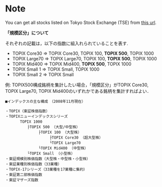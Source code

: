 # Note

You can get all stocks listed on Tokyo Stock Exchange (TSE) from [this url](https://www.jpx.co.jp/markets/statistics-equities/misc/01.html).

**「規模区分」について**

それぞれの記載は，以下の指数に組入れられていることを表す.

- TOPIX Core30 => TOPIX Core30, TOPIX 100, **TOPIX 500**, TOPIX 1000
- TOPIX Large70 => TOPIX Large70, TOPIX 100, **TOPIX 500**, TOPIX 1000
- TOPIX Mid400 => TOPIX Mid400, **TOPIX 500**, TOPIX 1000
- TOPIX Small 1 => TOPIX Small, TOPIX 1000
- TOPIX Small 2 => TOPIX Small

例: TOPIX500構成銘柄を集計したい場合，「規模区分」がTOPIX Core30, TOPIX Large70, TOPIX Mid400のいずれかである銘柄を集計すればよい．


```
■インデックスの主な構成　（2008年11月現在）

・TOPIX（東証株価指数）
・TOPIXニューインデックスシリーズ
　　　　TOPIX 1000
　　　　　　├TOPIX 500 （大型/中型株）
　　　　　　　　　├TOPIX 100 （大型株）
　　　　　　　　　　　　├TOPIX Core30 （超大型株）
　　　　　　　　　　　　└TOPIX Large70
　　　　　　　　　└TOPIX Mid400 （中型株）
　　　　　　└TOPIX Small （小型株）
・東証規模別株価指数（大型株・中型株・小型株）
・東証業種別株価指数（33業種）
・TOPIX-17シリーズ（33業種を17業種に集約）
・東証第二部株価指数
・東証マザーズ指数
```
